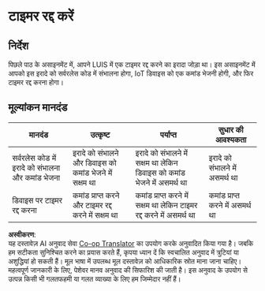 <!--
CO_OP_TRANSLATOR_METADATA:
{
  "original_hash": "da5d9360fe02fdcc1e91a725016c846d",
  "translation_date": "2025-08-25T17:46:12+00:00",
  "source_file": "6-consumer/lessons/3-spoken-feedback/assignment.md",
  "language_code": "hi"
}
-->
# टाइमर रद्द करें

## निर्देश

पिछले पाठ के असाइनमेंट में, आपने LUIS में एक टाइमर रद्द करने का इरादा जोड़ा था। इस असाइनमेंट में आपको इस इरादे को सर्वरलेस कोड में संभालना होगा, IoT डिवाइस को एक कमांड भेजनी होगी, और फिर टाइमर रद्द करना होगा।

## मूल्यांकन मानदंड

| मानदंड | उत्कृष्ट | पर्याप्त | सुधार की आवश्यकता |
| ------- | -------- | -------- | ----------------- |
| सर्वरलेस कोड में इरादे को संभालना और कमांड भेजना | इरादे को संभालने और डिवाइस को कमांड भेजने में सक्षम था | इरादे को संभालने में सक्षम था लेकिन डिवाइस को कमांड भेजने में असमर्थ था | इरादे को संभालने में असमर्थ था |
| डिवाइस पर टाइमर रद्द करना | कमांड प्राप्त करने और टाइमर रद्द करने में सक्षम था | कमांड प्राप्त करने में सक्षम था लेकिन टाइमर रद्द करने में असमर्थ था | कमांड प्राप्त करने में असमर्थ था |

**अस्वीकरण**:  
यह दस्तावेज़ AI अनुवाद सेवा [Co-op Translator](https://github.com/Azure/co-op-translator) का उपयोग करके अनुवादित किया गया है। जबकि हम सटीकता सुनिश्चित करने का प्रयास करते हैं, कृपया ध्यान दें कि स्वचालित अनुवाद में त्रुटियां या अशुद्धियां हो सकती हैं। मूल भाषा में उपलब्ध मूल दस्तावेज़ को आधिकारिक स्रोत माना जाना चाहिए। महत्वपूर्ण जानकारी के लिए, पेशेवर मानव अनुवाद की सिफारिश की जाती है। इस अनुवाद के उपयोग से उत्पन्न किसी भी गलतफहमी या गलत व्याख्या के लिए हम जिम्मेदार नहीं हैं।